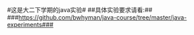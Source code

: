 #这是大二下学期的java实验#
##具体实验要求请看:##
###https://github.com/bwhyman/java-course/tree/master/java-experiments###
